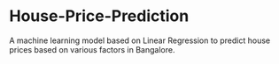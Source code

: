 # House-Price-Prediction
A machine learning model based on Linear Regression to predict house prices based on various factors in Bangalore.
